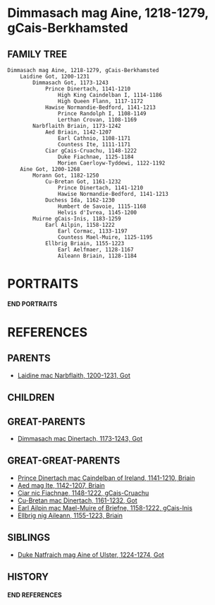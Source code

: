 # Dimmasach mag Aine, 1218-1279, gCais-Berkhamsted

## FAMILY TREE

```
Dimmasach mag Aine, 1218-1279, gCais-Berkhamsted
    Laidine Got, 1200-1231
        Dimmasach Got, 1173-1243
            Prince Dinertach, 1141-1210
                High King Caindelban I, 1114-1186
                High Queen Flann, 1117-1172
            Hawise Normandie-Bedford, 1141-1213
                Prince Randolph I, 1108-1149
                Lerthan Crovan, 1108-1169
        Narbflaith Briain, 1173-1242
            Aed Briain, 1142-1207
                Earl Cathnio, 1108-1171
                Countess Ite, 1111-1171
            Ciar gCais-Cruachu, 1148-1222
                Duke Fiachnae, 1125-1184
                Morien Caerloyw-Tyddewi, 1122-1192
    Aine Got, 1200-1268
        Morann Got, 1182-1250
            Cu-Bretan Got, 1161-1232
                Prince Dinertach, 1141-1210
                Hawise Normandie-Bedford, 1141-1213
            Duchess Ida, 1162-1230
                Humbert de Savoie, 1115-1168
                Helvis d'Ivrea, 1145-1200
        Muirne gCais-Inis, 1183-1259
            Earl Ailpin, 1158-1222
                Earl Cormac, 1133-1197
                Countess Mael-Muire, 1125-1195
            Ellbrig Briain, 1155-1223
                Earl Aelfmaer, 1128-1167
                Aileann Briain, 1128-1184
```

# PORTRAITS

#### END PORTRAITS


# REFERENCES

## PARENTS 
* [Laidine mac Narbflaith, 1200-1231, Got](laidine_mac_narbflaith_1200.md)

## CHILDREN 

## GREAT-PARENTS 
* [Dimmasach mac Dinertach, 1173-1243, Got](dimmasach_mac_dinertach_1173.md)

## GREAT-GREAT-PARENTS 
* [Prince Dinertach mac Caindelban of Ireland, 1141-1210, Briain](dinertach_mac_caindelban_1141.md)
* [Aed mag Ite, 1142-1207, Briain](aed_mag_ite_1142.md)
* [Ciar nic Fiachnae, 1148-1222, gCais-Cruachu](ciar_nic_fiachnae_1148.md)
* [Cu-Bretan mac Dinertach, 1161-1232, Got](cu-bretan_mac_dinertach_1161.md)
* [Earl Ailpin mac Mael-Muire of Briefne, 1158-1222, gCais-Inis](ailpin_mac_mael-muire_1158.md)
* [Ellbrig nig Aileann, 1155-1223, Briain](ellbrig_nig_aileann_1155.md)
## SIBLINGS

* [Duke Natfraich mag Aine of Ulster, 1224-1274, Got](natfraich_mag_aine_1224.md)
 
## HISTORY

#### END REFERENCES
